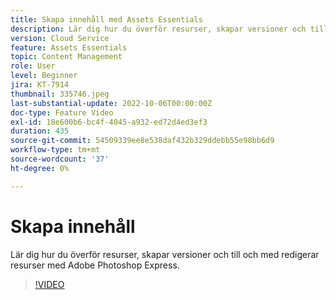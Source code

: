 ```yaml
---
title: Skapa innehåll med Assets Essentials
description: Lär dig hur du överför resurser, skapar versioner och till och med redigerar resurser med Adobe Photoshop Express.
version: Cloud Service
feature: Assets Essentials
topic: Content Management
role: User
level: Beginner
jira: KT-7914
thumbnail: 335746.jpeg
last-substantial-update: 2022-10-06T00:00:00Z
doc-type: Feature Video
exl-id: 18e600b6-bc4f-4045-a932-ed72d4ed3ef3
duration: 435
source-git-commit: 54509339ee8e538daf432b329ddebb55e98bb6d9
workflow-type: tm+mt
source-wordcount: '37'
ht-degree: 0%

---
```


# Skapa innehåll

Lär dig hur du överför resurser, skapar versioner och till och med redigerar resurser med Adobe Photoshop Express.

>[!VIDEO](https://video.tv.adobe.com/v/335746?quality=12&learn=on)

